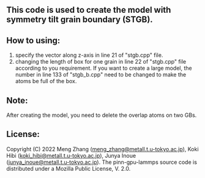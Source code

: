 ## This code is used to create the model with symmetry tilt grain boundary (STGB).

## How to using:
1) specify the vector along z-axis in line 21 of "stgb.cpp" file.
2) changing the length of box for one grain in line 22 of "stgb.cpp" file according to you requirement. If you want to create a large model, the number in line 133 of "stgb_b.cpp" need to be changed to make the atoms be full of the box.

## Note:
After creating the model, you need to delete the overlap atoms on two GBs.

## License:
Copyright (C) 2022 Meng Zhang (meng_zhang@metall.t.u-tokyo.ac.jp), Koki Hibi (koki_hibi@metall.t.u-tokyo.ac.jp), Junya Inoue (junya_inoue@metall.t.u-tokyo.ac.jp). The pinn-gpu-lammps source code is distributed under a Mozilla Public License, V. 2.0.
